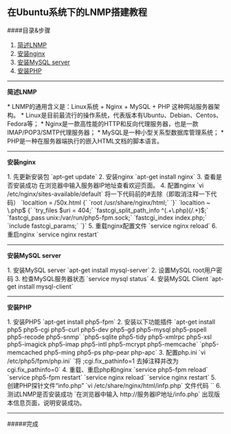 ## 在Ubuntu系统下的LNMP搭建教程   
####目录&步骤
1. [简述LNMP](#1)
2. [安装nginx](#2)
3. [安装MySQL server](#3)
4. [安装PHP](#4)

---
<p id = "1"><b>简述LNMP</b></p>
* LNMP的通用含义是：Linux系统 + Nginx + MySQL + PHP 这种网站服务器架构。     
* Linux是目前最流行的操作系统，代表版本有Ubuntu、Debian、Centos、Fedora等；   
* Nginx是一款高性能的HTTP和反向代理服务器，也是一款IMAP/POP3/SMTP代理服务器；   
* MySQL是一种小型关系型数据库管理系统；   
* PHP是一种在服务器端执行的嵌入HTML文档的脚本语言。

---
<p id = "2"><b>安装nginx</b></p>
1. 先更新安装包   
`apt-get update`
2. 安装nginx   
`apt-get install nginx`
3. 查看是否安装成功   
在浏览器中输入服务器IP地址查看欢迎页面。  
4. 配置nginx  
`vi /etc/nginx/sites-available/default`   
将一下代码前的#去除（即取消注释一下代码）  
`localtion = /50x.html {`  
      `root /usr/share/nginx/html;` 
`}`     
`localtion ~ \.php$ {`   
      `try_files $uri = 404;`   
      `fastcgi_split_path_info ^(.+\.php)(/.+)$;`   
      `fastcgi_pass unix:/var/run/php5-fpm.sock;`   
      `fastcgi_index index.php;`    
      `include fastcgi_params;`    
`}`     
5. 重载nginx配置文件   
`service nginx reload`   
6. 重启nginx   
`service nginx restart` 

---
<p id = "3"><b>安装MySQL server</b></p>
1. 安装MySQL server  
`apt-get install mysql-server`  
2. 设置MySQL root用户密码  
3. 检查MySQL服务器状态  
`service mysql status`  
4. 安装MySQL Client    
`apt-get install mysql-client` 

---
<p id = "4"><b>安装PHP</b></p>  
1. 安装PHP5    
`apt-get install php5-fpm` 
2. 安装以下功能插件    
`apt-get install php5 php5-cgi php5-curl php5-dev php5-gd php5-mysql php5-pspell php5-recode php5-snmp`  
`php5-sqlite php5-tidy php5-xmlrpc php5-xsl php5-imagick php5-imap php5-intl php5-mcrypt php5-memcache`  
`php5-memcached php5-ming php5-ps php-pear php-apc`    
3. 配置php.ini  
`vi /etc/php5/fpm/php.ini`    
`将 ;cgi.fix_pathinfo=1 去掉注释并改为 cgi.fix_pathinfo=0`    
4. 重载、重启php和nginx  
 `service php5-fpm reload`  
 `service php5-fpm restart`  
 `service nginx reload`  
 `service nginx restart`  
5. 创建PHP探针文件“info.php”    
`vi /etc/share/nginx/html/infp.php`    
文件代码  
`<?php`  
   ` phpinfp();`   
`?>`   
6. 测试LNMP是否安装成功  
`在浏览器中输入 http://服务器IP地址/info.php`  
出现版本信息页面，说明安装成功。

---
#####完成


